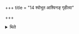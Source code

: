 +++
title = "14 श्वोभूत आश्विनङ् गृहीत्वा"

+++

<details><summary>थिते</summary>

श्वोभूत आश्विनं गृहीत्वा यूपान्सम्मिनोति १४
</details>
